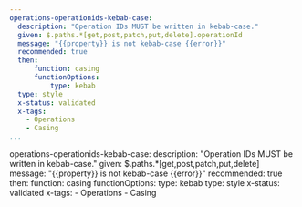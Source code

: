 ```yaml
--- 
operations-operationids-kebab-case:
  description: "Operation IDs MUST be written in kebab-case."
  given: $.paths.*[get,post,patch,put,delete].operationId
  message: "{{property}} is not kebab-case {{error}}"
  recommended: true
  then:
      function: casing
      functionOptions:
          type: kebab
  type: style
  x-status: validated
  x-tags:
    - Operations
    - Casing  
...
```

operations-operationids-kebab-case:
  description: "Operation IDs MUST be written in kebab-case."
  given: $.paths.*[get,post,patch,put,delete]
  message: "{{property}} is not kebab-case {{error}}"
  recommended: true
    then:
        function: casing
        functionOptions:
            type: kebab
  type: style
  x-status: validated
  x-tags:
    - Operations
    - Casing  